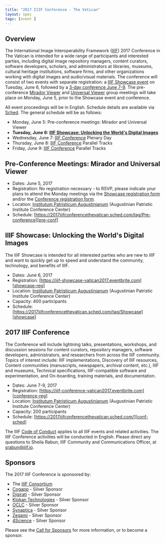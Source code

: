 ```yaml
---
title: "2017 IIIF Conference - The Vatican"
layout: spec
tags: [event ]
---
```


## Overview

The International Image Interoperability Framework ([IIIF][home-page]) 2017 Conference in The Vatican is intended for a wide range of participants and interested parties, including digital image repository managers, content curators, software developers, scholars, and administrators at libraries, museums, cultural heritage institutions, software firms, and other organizations working with digital images and audio/visual materials. The conference will consist of two events with separate registration: a [IIIF Showcase event][showcase-reg] on Tuesday, June 6, followed by a [3-day conference June 7-9][conference-reg]. The pre-conference [Mirador Viewer][mirador] and [Universal Viewer][uv] group meetings will take place on Monday, June 5, prior to the Showcase event and conference.

All event proceedings will be in English. Schedule details are available via [Sched][conf-sched]. The general schedule will be as follows:

* Monday, June 5: Pre-conference meetings: Mirador and Universal Viewer
* **Tuesday, June 6: [IIIF Showcase: Unlocking the World's Digital Images][showcase-reg]**
* Wednesday, June 7: [IIIF Conference][conference-reg] Plenary Day
* Thursday, June 8: [IIIF Conference][conference-reg] Parallel Tracks
* Friday, June 9: [IIIF Conference][conference-reg] Parallel Tracks

## Pre-Conference Meetings: Mirador and Universal Viewer

* Dates: June 5, 2017
* Registration: No registration necessary - to RSVP, please indicate your plans to attend the Monday meetings via the [Showcase registration form][showcase-reg] and/or the [Conference registration form][conference-reg].
* Location: [Institutum Patristicum Augustinianum][institute] (Augustinian Patristic Institute Conference Center)
* Schedule: [https://2017iiifconferencethevatican.sched.com/tag/Pre-conference][pre-conf]

## IIIF Showcase: Unlocking the World's Digital Images
The IIIF Showcase is intended for all interested parties who are new to IIIF and want to quickly get up to speed and understand the community, technology, and benefits of IIIF.

* Dates: June 6, 2017
* Registration: [https://iiif-showcase-vatican2017.eventbrite.com][showcase-reg]
* Location: [Institutum Patristicum Augustinianum][institute] (Augustinian Patristic Institute Conference Center)
* Capacity: 400 participants
* Schedule: [https://2017iiifconferencethevatican.sched.com/tag/Showcase][showcase]

## 2017 IIIF Conference
The Conference will include lightning talks, presentations, workshops, and discussion sessions for content curators, repository managers, software developers, administrators, and researchers from across the IIIF community. Topics of interest include: IIIF implementations, Discovery of IIIF resources, Content communities (manuscripts, newspapers, archival content, etc.), IIIF and museums, Technical specifications, IIIF-compatible software and experimentation, and On-boarding, training materials, and documentation.

* Dates: June 7-9, 2017
* Registration: [https://iiif-conference-vatican2017.eventbrite.com][conference-reg]
* Location: [Institutum Patristicum Augustinianum][institute] (Augustinian Patristic Institute Conference Center)
* Capacity: 200 participants
* Schedule: [https://2017iiifconferencethevatican.sched.com/][conf-sched]

The IIIF [Code of Conduct][conduct] applies to all IIIF events and related activities. The IIIF Conference activities will be conducted in English. Please direct any questions to Sheila Rabun, IIIF Community and Communications Officer, at srabun@iiif.io.

## Sponsors
The 2017 IIIF Conference is sponsored by:

* The [IIIF Consortium][iiif-c]
* [Cogapp][cogapp] - Silver Sponsor
* [Digirati][digirati] - Silver Sponsor
* [Klokan Technologies][klokan] - Silver Sponsor
* [OCLC][oclc] - Silver Sponsor
* [Synaptica][synaptica] - Silver Sponsor
* [Zegami][zegami] - Silver Sponsor
* [4Science][4science] - Silver Sponsor

Please see the [Call for Sponsors][vatican-sponsors] for more information, or to become a sponsor.


[home-page]: http://iiif.io/
[conduct]: /event/conduct/
[institute]: http://www.patristicum.org/en/conference-center
[iiif-discuss]: https://groups.google.com/forum/#!forum/iiif-discuss
[vatican-cfp]: /event/2017/vatican-cfp
[vatican-sponsors]: /event/2017/vatican-sponsors
[showcase-reg]: https://iiif-showcase-vatican2017.eventbrite.com
[conference-reg]: https://iiif-conference-vatican2017.eventbrite.com
[mirador]: http://projectmirador.org
[uv]: https://digirati.com/technology/our-solutions/universal-viewer/
[pre-conf]: https://2017iiifconferencethevatican.sched.com/tag/Pre-conference
[conf-sched]: https://2017iiifconferencethevatican.sched.com/
[cogapp]: http://www.cogapp.com/iiif
[oclc]: http://www.oclc.org/en/contentdm.html
[iiif-c]: /community/consortium
[digirati]: https://digirati.com/
[klokan]: https://www.klokantech.com/
[synaptica]: http://www.synaptica.com/
[zegami]: https://zegami.com/
[showcase]: https://2017iiifconferencethevatican.sched.com/tag/Showcase
[4science]: http://www.4science.it/en/iiif-image-viewer/
